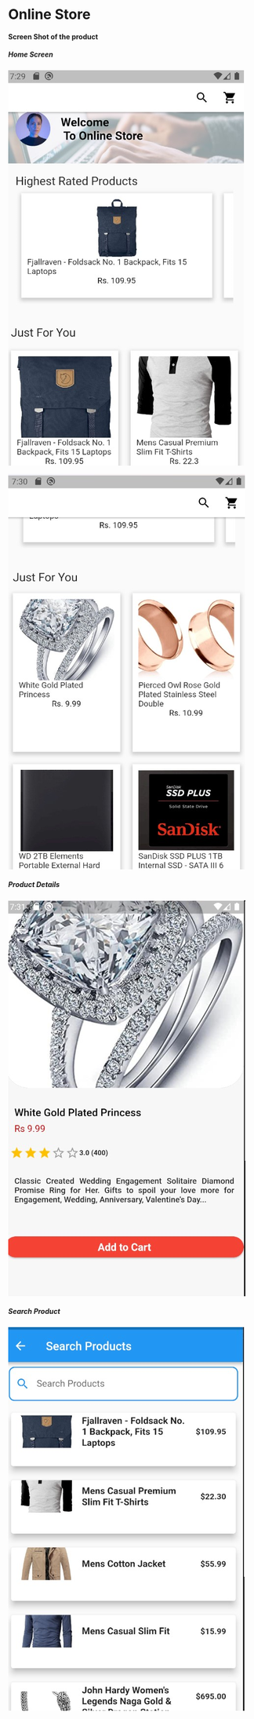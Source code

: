 <h1> Online Store </h1>

<h4> Screen Shot of the product </h4>

<h5> Home Screen </h5>

![Alt text](image.png)

![Alt text](image-1.png)

<h5> Product Details </h5>

![Alt text](image-2.png)

<h5> Search Product </h5>

![Alt text](image-3.png)